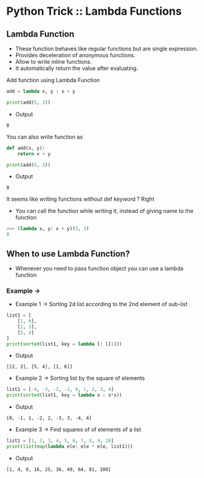 # Python Trick :: Lambda Functions 

## Lambda Function
* These function behaves like regular functions but are single expression.
* Provides deceleration of anonymous functions.
* Allow to write inline functions.
* It automatically return the value after evaluating.

Add function using Lambda Function
```python
add = lambda x, y : x + y

print(add(5, 3))
```
* Output
```
8
```

You can also write function as
```python
def add(x, y):
    return x + y

print(add(5, 3))
```
* Output
```
8
```
It seems like writing functions without def keyword ? Right

* You can call the function while writing it, instead of giving name to the function
```python
>>> (lambda x, y: x + y)(5, 3)
8
```

## When to use Lambda Function?
* Whenever you need to pass function object you can use a lambda function
### Example ->
* Example 1 -> Sorting 2d list according to the 2nd element of sub-list
```python
list1 = [
    [1, 6],
    [2, 3],
    [5, 4]
]
print(sorted(list1, key = lambda l: l[1]))
```
*  Output
```
[[2, 3], [5, 4], [1, 6]]
```
* Example 2 -> Sorting list by the square of elements
```python
list1 = [-4, -3, -2, -1, 0, 1, 2, 3, 4]
print(sorted(list1, key = lambda x : x*x))
```
*  Output
```
[0, -1, 1, -2, 2, -3, 3, -4, 4]
```
* Example 3 -> Find squares of of elements of a list
```python
list1 = [1, 2, 3, 4, 5, 6, 7, 8, 9, 10]
print(list(map(lambda ele: ele * ele, list1)))
```
* Output
```
[1, 4, 9, 16, 25, 36, 49, 64, 81, 100]
```